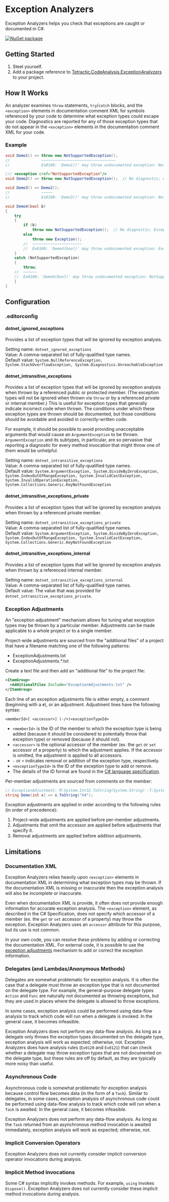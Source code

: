 # Exception Analyzers

Exception Analyzers helps you check that exceptions are caught or documented in C#. 

[![NuGet package](https://img.shields.io/nuget/vpre/Tetractic.CodeAnalysis.ExceptionAnalyzers?logo=nuget)](https://www.nuget.org/packages/Tetractic.CodeAnalysis.ExceptionAnalyzers/)

## Getting Started

 1. Steel yourself.
 2. Add a package reference to [Tetractic.CodeAnalysis.ExceptionAnalyzers](https://www.nuget.org/packages/Tetractic.CodeAnalysis.ExceptionAnalyzers/) to your project.

## How It Works

An analyzer examines `throw` statements, `try`/`catch` blocks, and the `<exception>` elements in documentation comment XML for symbols referenced by your code to determine what exception types could escape your code.  Diagnostics are reported for any of those exception types that do not appear in the `<exception>` elements in the documentation comment XML for your code.

### Example

```C#
void Demo1() => throw new NotSupportedException();
//              ~~~~~~~~~~~~~~~~~~~~~~~~~~~~~~~~~
//              Ex0100: 'Demo1()' may throw undocumented exception: NotSupportedException

/// <exception cref="NotSupportedException"/>
void Demo2() => throw new NotSupportedException();  // No diagnostic; exception is documented.

void Demo3() => Demo2();
//              ~~~~~
//              Ex0100: 'Demo3()' may throw undocumented exception: NotSupportedException

void Demo4(bool b)
{
    try
    {
        if (b)
            throw new NotSupportedException();  // No diagnostic; Exception is caught.
        else
            throw new Exception();
        //  ~~~~~~~~~~~~~~~~~~~~~~
        //  Ex0100: 'Demo4(bool)' may throw undocumented exception: Exception
    }
    catch (NotSupportedException)
    {
        throw;
    //  ~~~~~~
    //  Ex0100: 'Demo4(bool)' may throw undocumented exception: NotSupportedException
    }
}
```

## Configuration

### .editorconfig

#### dotnet_ignored_exceptions

Provides a list of exception types that will be ignored by exception analysis.

Setting name: `dotnet_ignored_exceptions`\
Value: A comma-separated list of fully-qualified type names.\
Default value: `System.NullReferenceException, System.StackOverflowException, System.Diagnostics.UnreachableException`

#### dotnet_intransitive_exceptions

Provides a list of exception types that will be ignored by exception analysis when thrown by a referenced public or protected member.  (The exception types will not be ignored when thrown via `throw` or by a referenced private or internal member.)  This is useful for exception types that generally indicate incorrect code when thrown.  The conditions under which these exception types are thrown should be documented, but those conditions should be avoidable and avoided in correctly-written code.

For example, it should be possible to avoid providing unacceptable arguments that would cause an `ArgumentException` to be thrown.  `ArgumentException` and its subtypes, in particular, are so pervasive that reporting a diagnostic for every method invocation that might throw one of them would be unhelpful.

Setting name: `dotnet_intransitive_exceptions`\
Value: A comma-separated list of fully-qualified type names.\
Default value: `System.ArgumentException, System.DivideByZeroException, System.IndexOutOfRangeException, System.InvalidCastException, System.InvalidOperationException, System.Collections.Generic.KeyNotFoundException`

#### dotnet_intransitive_exceptions_private

Provides a list of exception types that will be ignored by exception analysis when thrown by a referenced private member.

Setting name: `dotnet_intransitive_exceptions_private`\
Value: A comma-separated list of fully-qualified type names.\
Default value: `System.ArgumentException, System.DivideByZeroException, System.IndexOutOfRangeException, System.InvalidCastException, System.Collections.Generic.KeyNotFoundException`

#### dotnet_intransitive_exceptions_internal

Provides a list of exception types that will be ignored by exception analysis when thrown by a referenced internal member.

Setting name: `dotnet_intransitive_exceptions_internal`\
Value: A comma-separated list of fully-qualified type names.\
Default value: The value that was provided for `dotnet_intransitive_exceptions_private`.

### Exception Adjustments

An "exception adjustment" mechanism allows for tuning what exception types may be thrown by a particular member.  Adjustments can be made applicable to a whole project or to a single member.

Project-wide adjustments are sourced from the "additional files" of a project that have a filename matching one of the following patterns:

 * ExceptionAdjustments.txt
 * ExceptionAdjustments.*.txt

Create a text file and then add an "additional file" to the project file:

```XML
<ItemGroup>
  <AdditionalFiles Include="ExceptionAdjustments.txt" />
</ItemGroup>
```

Each line of an exception adjustments file is either empty, a comment (beginning with a `#`), or an adjustment.  Adjustment lines have the following syntax:

```
<memberId>[ <accessor>] (-/+)<exceptionTypeId>
```

 * `<memberId>` is the ID of the member to which the exception type is being added (because it should be considered to potentially throw that exception type) or removed (because it should not).
 * `<accessor>` is the optional accessor of the member (ex. the `get` or `set` accessor of a property) to which the adjustment applies.  If the accessor is omitted, the adjustment is applied to all accessors.
 * `-` or `+` indicates removal or addition of the exception type, respectively.
 * `<exceptionTypeId>` is the ID of the exception type to add or remove.
 * The details of the ID format are found in the [C# language specification](https://docs.microsoft.com/dotnet/csharp/language-reference/language-specification/documentation-comments#d42-id-string-format).

Per-member adjustments are sourced from comments on the member:

```C#
// ExceptionAdjustment: M:System.Int32.ToString(System.String) -T:System.FormatException
string Demo(int x) => x.ToString("X4");
```

Exception adjustments are applied in order according to the following rules (in order of precedence):

 1. Project-wide adjustments are applied before per-member adjustments.
 2. Adjustments that omit the accessor are applied before adjustments that specify it.
 3. Removal adjustments are applied before addition adjustments.

## Limitations

### Documentation XML

Exception Analyzers relies heavily upon `<exception>` elements in documentation XML in determining what exception types may be thrown.  If the documentation XML is missing or inaccurate then the exception analysis will also be incomplete or inaccurate.

Even when documentation XML is provide, it often does not provide enough information for accurate exception analysis.  The `<exception>` element, as described in the C# Specification, does not specify which accessor of a member (ex. the `get` or `set` accessor of a property) may throw the exception.  Exception Analyzers uses an `accessor` attribute for this purpose, but its use is not common.

In your own code, you can resolve these problems by adding or correcting the documentation XML.  For external code, it is possible to use the [exception adjustments](#exception-adjustments) mechanism to add or correct the exception information.

### Delegates (and Lambdas/Anonymous Methods)

Delegates are somewhat problematic for exception analysis.  It is often the case that a delegate must throw an exception type that is not documented on the delegate type.  For example, the general-purpose delegate types `Action` and `Func` are naturally not documented as throwing exceptions, but they are used in places where the delegate is allowed to throw exceptions.

In some cases, exception analysis could be performed using data-flow analysis to track which code will run when a delegate is invoked.  In the general case, it becomes infeasible.

Exception Analyzers does not perform any data-flow analysis.  As long as a delegate only throws the exception types documented on the delegate type, exception analysis will work as expected; otherwise, not.  Exception Analyzers does have analysis rules (`Ex0120` and `Ex0121`) that can check whether a delegate may throw exception types that are not documented on the delegate type, but these rules are off by default, as they are typically more noisy than useful.

### Asynchronous Code

Asynchronous code is somewhat problematic for exception analysis because control flow becomes data (in the form of a `Task`).  Similar to delegates, in some cases, exception analysis of asynchronous code could be performed using data-flow analysis to track which code will run when a `Task` is awaited.  In the general case, it becomes infeasible.

Exception Analyzers does not perform any data-flow analysis.  As long as the `Task` returned from an asynchronous method invocation is awaited immediately, exception analysis will work as expected; otherwise, not.

### Implicit Conversion Operators

Exception Analyzers does not currently consider implicit conversion operator invocations during analysis.

### Implicit Method Invocations

Some C# syntax implicitly invokes methods.  For example, `using` invokes `Dispose()`.  Exception Analyzers does not currently consider these implicit method invocations during analysis.

